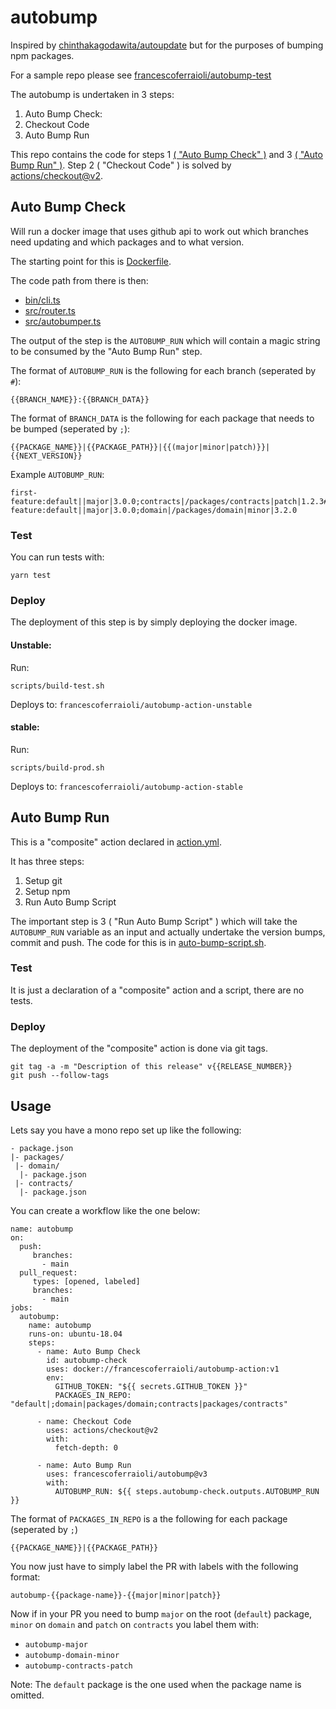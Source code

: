 # autobump

Inspired by [chinthakagodawita/autoupdate](https://github.com/chinthakagodawita/autoupdate) but for the purposes of bumping npm packages.

For a sample repo please see [francescoferraioli/autobump-test](https://github.com/francescoferraioli/autobump-test)

The autobump is undertaken in 3 steps:
1. Auto Bump Check: 
2. Checkout Code
3. Auto Bump Run

This repo contains the code for steps 1 [( "Auto Bump Check" )](#auto-bump-check) and 3 [( "Auto Bump Run" )](#auto-bump-run). Step 2 ( "Checkout Code" ) is solved by [actions/checkout@v2](https://github.com/actions/checkout).

## Auto Bump Check

Will run a docker image that uses github api to work out which branches need updating and which packages and to what version.

The starting point for this is [Dockerfile](Dockerfile).

The code path from there is then:
- [bin/cli.ts](bin/cli.ts)
- [src/router.ts](src/router.ts)
- [src/autobumper.ts](src/autobumper.ts)

The output of the step is the `AUTOBUMP_RUN` which will contain a magic string to be consumed by the "Auto Bump Run" step.

The format of `AUTOBUMP_RUN` is the following for each branch (seperated by `#`):
```
{{BRANCH_NAME}}:{{BRANCH_DATA}}
```

The format of `BRANCH_DATA` is the following for each package that needs to be bumped (seperated by `;`):
```
{{PACKAGE_NAME}}|{{PACKAGE_PATH}}|{{(major|minor|patch)}}|{{NEXT_VERSION}}
```

Example `AUTOBUMP_RUN`:
```
first-feature:default||major|3.0.0;contracts|/packages/contracts|patch|1.2.3#second-feature:default||major|3.0.0;domain|/packages/domain|minor|3.2.0
```

### Test

You can run tests with:
```
yarn test
```

### Deploy

The deployment of this step is by simply deploying the docker image.

#### Unstable:

Run:
```
scripts/build-test.sh
```

Deploys to: `francescoferraioli/autobump-action-unstable`

#### stable:

Run:
```
scripts/build-prod.sh
```

Deploys to: `francescoferraioli/autobump-action-stable`

## Auto Bump Run

This is a "composite" action declared in [action.yml](action.yml).

It has three steps:
1. Setup git
2. Setup npm
3. Run Auto Bump Script

The important step is 3 ( "Run Auto Bump Script" ) which will take the `AUTOBUMP_RUN` variable as an input and actually undertake the version bumps, commit and push. The code for this is in [auto-bump-script.sh](auto-bump-script.sh).

### Test

It is just a declaration of a "composite" action and a script, there are no tests.

### Deploy

The deployment of the "composite" action is done via git tags.

```
git tag -a -m "Description of this release" v{{RELEASE_NUMBER}}
git push --follow-tags
```

## Usage

Lets say you have a mono repo set up like the following:
```
- package.json
|- packages/
 |- domain/
  |- package.json
 |- contracts/
  |- package.json
```

You can create a workflow like the one below:

```
name: autobump
on:
  push:
     branches:
       - main
  pull_request:
     types: [opened, labeled]
     branches:
       - main
jobs:
  autobump:
    name: autobump
    runs-on: ubuntu-18.04
    steps:
      - name: Auto Bump Check
        id: autobump-check
        uses: docker://francescoferraioli/autobump-action:v1
        env:
          GITHUB_TOKEN: "${{ secrets.GITHUB_TOKEN }}"
          PACKAGES_IN_REPO: "default|;domain|packages/domain;contracts|packages/contracts"

      - name: Checkout Code
        uses: actions/checkout@v2
        with:
          fetch-depth: 0

      - name: Auto Bump Run
        uses: francescoferraioli/autobump@v3
        with:
          AUTOBUMP_RUN: ${{ steps.autobump-check.outputs.AUTOBUMP_RUN }}
```

The format of `PACKAGES_IN_REPO` is a the following for each package (seperated by `;`)
```
{{PACKAGE_NAME}}|{{PACKAGE_PATH}}
```

You now just have to simply label the PR with labels with the following format:
```
autobump-{{package-name}}-{{major|minor|patch}}
```

Now if in your PR you need to bump `major` on the root (`default`) package, `minor` on `domain` and `patch` on `contracts` you label them with:
- `autobump-major`
- `autobump-domain-minor`
- `autobump-contracts-patch`

Note: The `default` package is the one used when the package name is omitted.
